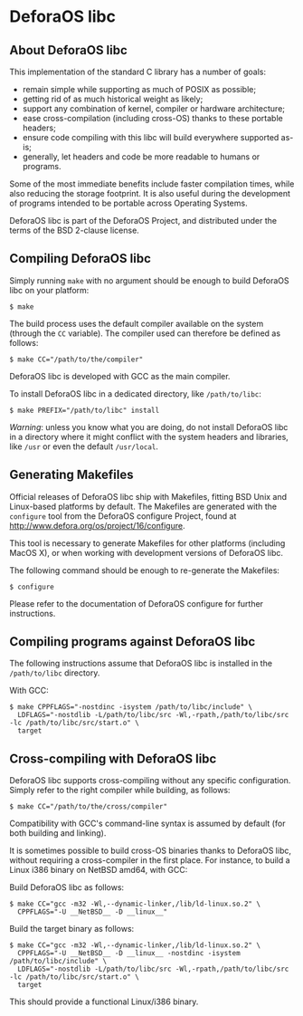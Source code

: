 DeforaOS libc
=============

About DeforaOS libc
-------------------

This implementation of the standard C library has a number of goals:

 * remain simple while supporting as much of POSIX as possible;
 * getting rid of as much historical weight as likely;
 * support any combination of kernel, compiler or hardware architecture;
 * ease cross-compilation (including cross-OS) thanks to these portable headers;
 * ensure code compiling with this libc will build everywhere supported as-is;
 * generally, let headers and code be more readable to humans or programs.

Some of the most immediate benefits include faster compilation times, while
also reducing the storage footprint. It is also useful during the development of
programs intended to be portable across Operating Systems.

DeforaOS libc is part of the DeforaOS Project, and distributed under the terms
of the BSD 2-clause license.


Compiling DeforaOS libc
-----------------------

Simply running `make` with no argument should be enough to build DeforaOS libc
on your platform:

    $ make

The build process uses the default compiler available on the system (through
the `CC` variable). The compiler used can therefore be defined as follows:

    $ make CC="/path/to/the/compiler"

DeforaOS libc is developed with GCC as the main compiler.

To install DeforaOS libc in a dedicated directory, like `/path/to/libc`:

    $ make PREFIX="/path/to/libc" install

_Warning_: unless you know what you are doing, do not install DeforaOS libc in a
           directory where it might conflict with the system headers and
	   libraries, like `/usr` or even the default `/usr/local`.


Generating Makefiles
--------------------

Official releases of DeforaOS libc ship with Makefiles, fitting BSD Unix and
Linux-based platforms by default. The Makefiles are generated with the
`configure` tool from the DeforaOS configure Project, found at
<http://www.defora.org/os/project/16/configure>.

This tool is necessary to generate Makefiles for other platforms (including
MacOS X), or when working with development versions of DeforaOS libc.

The following command should be enough to re-generate the Makefiles:

    $ configure

Please refer to the documentation of DeforaOS configure for further
instructions.


Compiling programs against DeforaOS libc
----------------------------------------

The following instructions assume that DeforaOS libc is installed in the
`/path/to/libc` directory.

With GCC:

    $ make CPPFLAGS="-nostdinc -isystem /path/to/libc/include" \
      LDFLAGS="-nostdlib -L/path/to/libc/src -Wl,-rpath,/path/to/libc/src -lc /path/to/libc/src/start.o" \
      target


Cross-compiling with DeforaOS libc
----------------------------------

DeforaOS libc supports cross-compiling without any specific configuration.
Simply refer to the right compiler while building, as follows:

    $ make CC="/path/to/the/cross/compiler"

Compatibility with GCC's command-line syntax is assumed by default (for both
building and linking).

It is sometimes possible to build cross-OS binaries thanks to DeforaOS libc,
without requiring a cross-compiler in the first place. For instance, to build a
Linux i386 binary on NetBSD amd64, with GCC:

Build DeforaOS libc as follows:

    $ make CC="gcc -m32 -Wl,--dynamic-linker,/lib/ld-linux.so.2" \
      CPPFLAGS="-U __NetBSD__ -D __linux__"

Build the target binary as follows:

    $ make CC="gcc -m32 -Wl,--dynamic-linker,/lib/ld-linux.so.2" \
      CPPFLAGS="-U __NetBSD__ -D __linux__ -nostdinc -isystem /path/to/libc/include" \
      LDFLAGS="-nostdlib -L/path/to/libc/src -Wl,-rpath,/path/to/libc/src -lc /path/to/libc/src/start.o" \
      target

This should provide a functional Linux/i386 binary.
